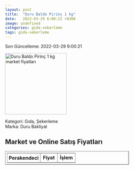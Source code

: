 ```yaml
---
layout: post
title:  "Duru Baldo Pirinç 1 kg"
date:   2022-03-29 6:00:21 +0300
image: undefined
categories: gida-sekerleme
tags: gida-sekerleme
---
```


Son Güncelleme: 2022-03-29 9:00:21

<img src="undefined" width="200" alt="Duru Baldo Pirinç 1 kg market fiyatları" />

Kategori: Gıda, Şekerleme
<br />
Marka: Duru Bakliyat

<h2>Market ve Online Satış Fiyatları</h2>

<table border="1" style="padding: 5px;width:80%;">
  <tr>
    <td style="padding: 5px;"><strong>Perakendeci</strong></td>
    <td><strong>Fiyat</strong></td>
    <td><strong>İşlem</strong></td>
  </tr>
  
</table>
